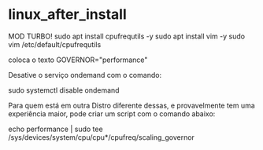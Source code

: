# linux_after_install



MOD TURBO! 
sudo apt install cpufrequtils -y 
sudo apt install vim -y 
sudo vim /etc/default/cpufrequtils 

coloca o texto 
GOVERNOR="performance" 

Desative o serviço ondemand com o comando:

sudo systemctl disable ondemand

Para quem está em outra Distro diferente dessas, e provavelmente tem uma experiência maior, pode criar um script com o comando abaixo:

echo performance | sudo tee /sys/devices/system/cpu/cpu*/cpufreq/scaling_governor
